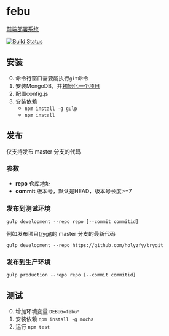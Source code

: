 # febu

[前端部署系统](https://github.com/holyzfy/febu/wiki)

[![Build Status](https://travis-ci.org/holyzfy/febu.svg?branch=master)](https://travis-ci.org/holyzfy/febu)

## 安装

0. 命令行窗口需要能执行`git`命令
0. 安装MongoDB，并[初始化一个项目](https://github.com/holyzfy/febu/wiki/init_project)
0. 配置config.js
0. 安装依赖
	* `npm install -g gulp`
	* `npm install`

## 发布

仅支持发布 master 分支的代码

### 参数
* **repo** 仓库地址
* **commit** 版本号，默认是HEAD，版本号长度>=7

### 发布到测试环境

	gulp development --repo repo [--commit commitid]

例如发布项目[trygit](https://github.com/holyzfy/trygit)的 master 分支的最新代码

	gulp development --repo https://github.com/holyzfy/trygit

### 发布到生产环境

	gulp production --repo repo [--commit commitid]

## 测试

0. 增加环境变量 `DEBUG=febu*`
0. 安装依赖 `npm install -g mocha`
0. 运行 `npm test`